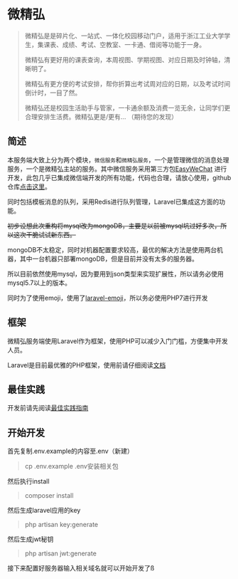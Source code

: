 # 微精弘

> 微精弘是是碎片化、一站式、一体化校园移动门户，适用于浙江工业大学学生，集课表、成绩、考试、空教室、一卡通、借阅等功能于一身。
>
> 微精弘有更好用的课表查询，本周视图、学期视图、对应日期及时钟轴，清晰明了。
>
> 微精弘有更方便的考试安排，帮你折算出考试周对应的日期，以及考试时间倒计时，一目了然。
>
> 微精弘还是校园生活助手与管家，一卡通余额及消费一览无余，让同学们更合理安排生活费。微精弘更是/更有... （期待您的发现）

## 简述

本服务端大致上分为两个模块，`微信服务`和`微精弘服务`，一个是管理微信的消息处理服务，一个是微精弘主站的服务。其中微信服务采用第三方包[EasyWeChat](https://easywechat.org/zh-cn/docs/) 进行开发，此包几乎已集成微信端开发的所有功能，代码也合理，请放心使用，github仓库[点击这里](https://github.com/overtrue/laravel-wechat)。

同时包括模板消息的队列，采用Redis进行队列管理，Laravel已集成这方面的功能。

~~初步设想此次重构将mysql改为mongoDB，主要是以前被mysql坑过好多次，所以这次干脆试试新东西。~~

mongoDB不太稳定，同时对机器配置要求较高，最优的解决方法是使用两台机器，其中一台机器只部署mongoDB，但是目前并没有太多的服务器。

所以目前依然使用mysql，因为要用到json类型来实现扩展性，所以请务必使用mysql5.7以上的版本。

同时为了使用emoji，使用了[laravel-emoji](https://github.com/unicodeveloper/laravel-emoji)，所以务必使用PHP7进行开发

## 框架

微精弘服务端使用Laravel作为框架，使用PHP可以减少入门门槛，方便集中开发人员。

Laravel是目前最优雅的PHP框架，使用前请仔细阅读[文档](http://laravelacademy.org/laravel-docs-5_4)

## 最佳实践

开发前请先阅读[最佳实践指南](https://zjutjh.gitbooks.io/document/content/1.3-Laravel/1.3.1-%E6%9C%80%E4%BD%B3%E5%AE%9E%E8%B7%B5.html)

## 开始开发
首先复制.env.example的内容至.env（新建）
> cp .env.example .env安装相关包  

然后执行install
> composer install

然后生成laravel应用的key
> php artisan key:generate

然后生成jwt秘钥
> php artisan jwt:generate

接下来配置好服务器输入相关域名就可以开始开发了ß
